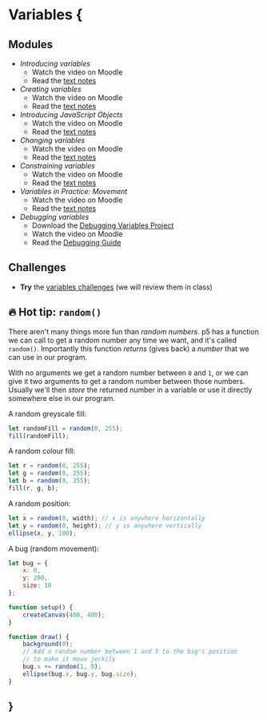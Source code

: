 # Variables {

## Modules

- *Introducing variables*
    - Watch the video on Moodle
    - Read the [text notes](./introducing-variables.md)
- *Creating variables*
    - Watch the video on Moodle
    - Read the [text notes](./creating-variables.md)
- *Introducing JavaScript Objects*
    - Watch the video on Moodle
    - Read the [text notes](./introducing-javascript-objects.md)
- *Changing variables*
    - Watch the video on Moodle
    - Read the [text notes](./changing-variables.md)
- *Constraining variables*
    - Watch the video on Moodle
    - Read the [text notes](./constraining-variables.md)
- *Variables in Practice: Movement*
    - Watch the video on Moodle
    - Read the [text notes](./movement-variables.md)
- *Debugging variables*
    - Download the [Debugging Variables Project](MISSING_LINK)
    - Watch the video on Moodle
    - Read the [Debugging Guide](../../guides/debugging-guide.md)

## Challenges

- **Try** the [variables challenges](./variables-challenges.md) (we will review them in class)

## 🔥 Hot tip: `random()`

There aren't many things more fun than *random numbers*. p5 has a function we can call to get a random number any time we want, and it's called `random()`. Importantly this function *returns* (gives back) a *number* that we can use in our program.

With no arguments we get a random number between `0` and `1`, or we can give it two arguments to get a random number between those numbers. Usually we'll then *store* the returned number in a variable or use it directly somewhere else in our program.

A random greyscale fill:
```javascript
let randomFill = random(0, 255);
fill(randomFill);
```

A random colour fill:
```javascript
let r = random(0, 255);
let g = random(0, 255);
let b = random(0, 255);
fill(r, g, b);
```

A random position:
```javascript
let x = random(0, width); // x is anywhere horizontally
let y = random(0, height); // y is anywhere vertically
ellipse(x, y, 100);
```

A bug (random movement):
```javascript
let bug = {
    x: 0,
    y: 200,
    size: 10
};

function setup() {
    createCanvas(400, 400);
}

function draw() {
    background(0);
    // Add a random number between 1 and 5 to the big's position
    // to make it move jerkily
    bug.x += random(1, 5);
    ellipse(bug.x, bug.y, bug.size);
}
```

## }